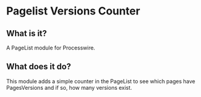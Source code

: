# Pagelist Versions Counter

## What is it?

A PageList module for Processwire.

## What does it do?

This module adds a simple counter in the PageList to see which pages have PagesVersions and if so, how many versions exist. 